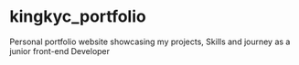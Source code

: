 # kingkyc_portfolio
Personal portfolio website showcasing my projects, Skills and journey as a junior front-end Developer
